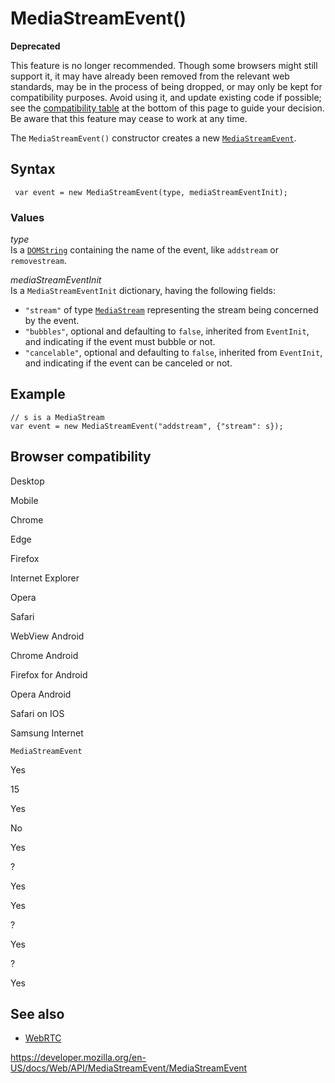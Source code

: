 # MediaStreamEvent()

**Deprecated**

This feature is no longer recommended. Though some browsers might still support it, it may have already been removed from the relevant web standards, may be in the process of being dropped, or may only be kept for compatibility purposes. Avoid using it, and update existing code if possible; see the [compatibility table](#browser_compatibility) at the bottom of this page to guide your decision. Be aware that this feature may cease to work at any time.

The `MediaStreamEvent()` constructor creates a new [`MediaStreamEvent`](../mediastreamevent).

## Syntax

     var event = new MediaStreamEvent(type, mediaStreamEventInit);

### Values

_type_  
Is a [`DOMString`](../domstring) containing the name of the event, like `addstream` or `removestream`.

_mediaStreamEventInit_  
Is a `MediaStreamEventInit` dictionary, having the following fields:

- `"stream"` of type [`MediaStream`](../mediastream) representing the stream being concerned by the event.
- `"bubbles"`, optional and defaulting to `false`, inherited from `EventInit`, and indicating if the event must bubble or not.
- `"cancelable"`, optional and defaulting to `false`, inherited from `EventInit`, and indicating if the event can be canceled or not.

## Example

    // s is a MediaStream
    var event = new MediaStreamEvent("addstream", {"stream": s});

## Browser compatibility

Desktop

Mobile

Chrome

Edge

Firefox

Internet Explorer

Opera

Safari

WebView Android

Chrome Android

Firefox for Android

Opera Android

Safari on IOS

Samsung Internet

`MediaStreamEvent`

Yes

15

Yes

No

Yes

?

Yes

Yes

?

Yes

?

Yes

## See also

- [WebRTC](../webrtc_api)

<a href="https://developer.mozilla.org/en-US/docs/Web/API/MediaStreamEvent/MediaStreamEvent" class="_attribution-link">https://developer.mozilla.org/en-US/docs/Web/API/MediaStreamEvent/MediaStreamEvent</a>
